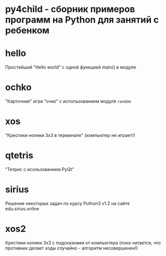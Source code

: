 py4child - cборник примеров программ на Python для занятий с ребенком
=====================================================================

# hello
Простейший "Hello world" с одной функцией main() в модуле

# ochko
"Карточная" игра "очко" с использованием модуля `random`

# xos
"Крестики нолики 3x3 в терминале" (компьютер не играет!)

# qtetris
"Тетрис с исользованием PyQt"

# sirius
Решение некоторых задач по курсу Puthon3 v1.2 на сайте edu.sirius.online

# xos2
Крестики нолики 3x3 с подсказками от компьютера
(пока читается, что противник делает ходы случайно - алгоритм несовершенен!)
